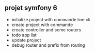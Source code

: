 ## projet symfony 6 
- initialize project with commande line cli 
- create project with commande
- create controller and some routers 
- todo app list 
- update project 
- debug router and prefix from routing 
